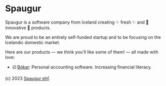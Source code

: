 # Spaugur

Spaugur is a software company from Iceland creating ✨ fresh ✨ and 💞 innovative 💞 products.

We are proud to be an entirely self-funded startup and to be focusing on the Icelandic domestic market.

Here are our products — we think you'll like some of them! — all made with love:

- ☑️ [Bókar](https://bokar.is/): Personal accounting software. Increasing financial literacy.

(c) 2023 [Spaugur ehf](https://spaugur.com/).
